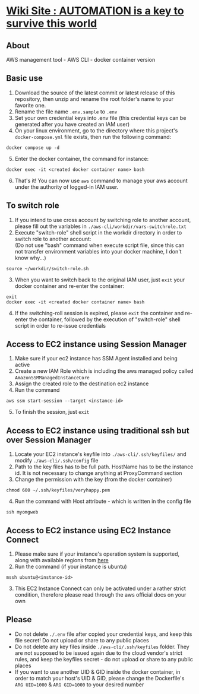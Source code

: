 # [Wiki Site : AUTOMATION is a key to survive this world](https://github.com/Shinya-GitHub-Center/awscli-docker/wiki)

## About
AWS management tool - AWS CLI - docker container version

## Basic use
1. Download the source of the latest commit or latest release of this repository, then unzip and rename the root folder's name to your favorite one.
2. Rename the file name `.env.sample` to `.env`
3. Set your own credential keys into .env file (this credential keys can be generated after you have created an IAM user)
4. On your linux environment, go to the directory where this project's `docker-compose.yml` file exists, then run the following command:
```
docker compose up -d
```
5. Enter the docker container, the command for instance:
```
docker exec -it <created docker container name> bash
```
6. That's it! You can now use `aws` command to manage your aws account under the authority of logged-in IAM user.

## To switch role
1. If you intend to use cross account by switching role to another account, please fill out the variables in `./aws-cli/workdir/vars-switchrole.txt`
2. Execute "switch-role" shell script in the workdir directory in order to switch role to another account:  
(Do not use "bash" command when execute script file, since this can not transfer environment variables into your docker machine, I don't know why...)
```
source ~/workdir/switch-role.sh
```
3. When you want to switch back to the original IAM user, just `exit` your docker container and re-enter the container:
```
exit
docker exec -it <created docker container name> bash
```
4. If the switching-roll session is expired, please `exit` the container and re-enter the container, followed by the execution of "switch-role" shell script in order to re-issue credentials

## Access to EC2 instance using Session Manager
1. Make sure if your ec2 instance has SSM Agent installed and being active
2. Create a new IAM Role which is including the aws managed policy called `AmazonSSMManagedInstanceCore`
3. Assign the created role to the destination ec2 instance
4. Run the command
```
aws ssm start-session --target <instance-id>
```
5. To finish the session, just `exit`

## Access to EC2 instance using traditional ssh but over Session Manager
1. Locate your EC2 instance's keyfile into `./aws-cli/.ssh/keyfiles/` and modify `./aws-cli/.ssh/config` file
2. Path to the key files has to be full path. HostName has to be the instance id. It is not necessary to change anything at ProxyCommand section
3. Change the permission with the key (from the docker container)
```
chmod 600 ~/.ssh/keyfiles/veryhappy.pem
```
4. Run the command with Host attribute - which is written in the config file
```
ssh myomgweb
```

## Access to EC2 instance using EC2 Instance Connect
1. Please make sure if your instance's operation system is supported, along with available regions from [here](https://docs.aws.amazon.com/AWSEC2/latest/UserGuide/ec2-instance-connect-methods.html#ic-limitations)
2. Run the command (if your instance is ubuntu)
```
mssh ubuntu@<instance-id>
```
3. This EC2 Instance Connect can only be activated under a rather strict condition, therefore please read through the aws official docs on your own

## Please
* Do not delete `./.env` file after copied your credential keys, and keep this file secret! Do not upload or share to any public places
* Do not delete any key files inside `./aws-cli/.ssh/keyfiles` folder. They are not supposed to be issued again due to the cloud vendor's strict rules, and keep the keyfiles secret - do not upload or share to any public places
* If you want to use another UID & GID inside the docker container, in order to match your host's UID & GID, please change the Dockerfile's `ARG UID=1000` & `ARG GID=1000` to your desired number
